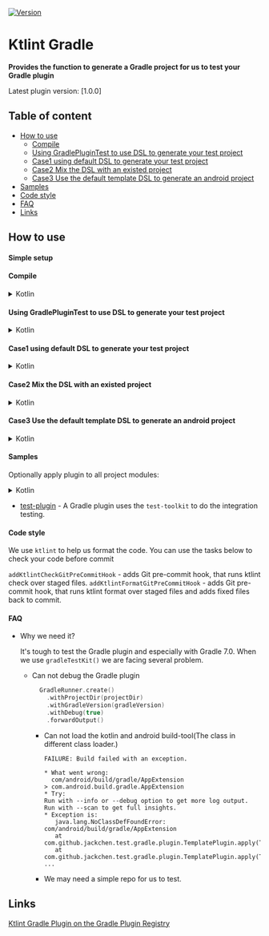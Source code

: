 [![Version](https://img.shields.io/maven-central/v/io.github.jackchen365/gradle-test-toolkit)](https://search.maven.org/artifact/io.github.jackchen365/gradle-test-toolkit)

# Ktlint Gradle

**Provides the function to generate a Gradle project for us to test your Gradle plugin**

Latest plugin version: [1.0.0]

## Table of content

- [How to use](#how-to-use)
    - [Compile](#Compile)
    - [Using GradlePluginTest to use DSL to generate your test project](#using-gradleplugintest-to-use-dsl-to-generate-your-test-project)
    - [Case1 using default DSL to generate your test project](#case1-using-default-dsl-to-generate-your-test-project)
    - [Case2 Mix the DSL with an existed project](#case2-mix-the-dsl-with-an-existed-project)
    - [Case3 Use the default template DSL to generate an android project](#case3-use-the-default-template-dsl-to-generate-an-android-project)
- [Samples](#samples)
- [Code style](#Code-style)
- [FAQ](#faq)
- [Links](#links)

## How to use

#### Simple setup

#### Compile

<details>
<summary>Kotlin</summary>

```kotlin
repositories {
    mavenCentral()
}
dependencies {
    testImplementation("io.github.jackchen365:gradle-test-toolkit:$latest_version")
}
```

</details>

#### Using GradlePluginTest to use DSL to generate your test project

<details>
<summary>Kotlin</summary>

```kotlin
class TemplatePluginTest : GradlePluginTest() {
    private fun testProjectSetup(closure: TemplatePluginTest.() -> Unit) {
        kotlinAndroidTemplate {
            template {
                plugins {
                    id("com.test.plugin").version(File("../VERSION_CURRENT.txt").readText().trim())
                }
                dependencies {
                    implementation("androidx.core:core-ktx:1.7.0")
                    implementation("androidx.appcompat:appcompat:1.4.1")
                }
            }
        }
        TemplatePluginTest().apply(closure)
    }

    @Test
    fun buildTest() {
        testProjectSetup {
            build(":app:prebuild") {
                Assertions.assertEquals(TaskOutcome.SUCCESS, task(":app:prebuild")?.outcome)
            }
            build(":app:lint") {
                Assertions.assertEquals(TaskOutcome.FAILED, task(":app:lint")?.outcome)
            }
        }
    }
}

```

</details>

#### Case1 using default DSL to generate your test project

<details>
<summary>Kotlin</summary>

```kotlin
androidProject {
    module("app") {
        sourceDir("com.test") {
            file("Main.kt") {
                """
                fun main(){
                    println("Hello world")
                }
                """.trimIndent()
            }
        }
    }
    settingGradle {
        """
        pluginManagement {
            repositories {
                gradlePluginPortal()
                google()
                mavenCentral()
            }
        }
        """.trimIndent()
    }
    gradleProperties { "android.useAndroidX=true" }
}
```

</details>

#### Case2 Mix the DSL with an existed project

<details>
<summary>Kotlin</summary>

```kotlin

androidProject("src/test/inputs/test-app") {
    module("app") {
        kotlinSourceDir("test") {
            file("Main.kt") {
                """
                fun main(){
                    println("Hello world")
                }
                """.trimIndent()
            }
        }
    }
}
Assertions.assertTrue(File(projectDir, "app/src/main/kotlin/test/Main.kt").exists())
Assertions.assertTrue(File(projectDir, "app/build.gradle").exists())

```

</details>

#### Case3 Use the default template DSL to generate an android project

<details>
<summary>Kotlin</summary>

```kotlin

androidTemplateKts {
    template {
        `package` {
            name = "test-app"
            packageName = "com.android.test"
        }
        build {
            targetSdk = 31
            targetSdk = 31
            minSdk = 21
        }
        properties {
            property("android.useAndroidX=true")
        }
        repositories {
            repo("google()")
            repo("mavenCentral()")
        }
        plugins {
            id("com.android.application").version(androidVersion())
            id("org.jetbrains.kotlin.android").version(kotlinVersion())
        }
        dependencies {
            implementation("androidx.core:core-ktx:1.7.0")
            implementation("androidx.appcompat:appcompat:1.4.1")
        }
    }
}

```

</details>

#### Samples

Optionally apply plugin to all project modules:
<details>
<summary>Kotlin</summary>

```kotlin
class TemplatePluginTest : GradlePluginTest() {

    private fun testProjectSetup(closure: TemplatePluginTest.() -> Unit) {
        kotlinAndroidTemplate {
            template {
                plugins {
                    id("com.test.plugin").version(File("../VERSION_CURRENT.txt").readText().trim())
                }
                dependencies {
                    implementation("androidx.core:core-ktx:1.7.0")
                    implementation("androidx.appcompat:appcompat:1.4.1")
                }
            }
        }
        TemplatePluginTest().apply(closure)
    }

    @Test
    fun buildTest() {
        testProjectSetup {
            build(":app:processDebugResources") {
                Assertions.assertEquals(TaskOutcome.SUCCESS, task(":app:processDebugResources")?.outcome)
            }
            build("compileDebugJavaWithJavac") {
                Assertions.assertEquals(TaskOutcome.SUCCESS, task(":app:compileDebugJavaWithJavac")?.outcome)
            }
        }
    }
}
```

</details>

- [test-plugin](/test-plugin) - A Gradle plugin uses the `test-toolkit` to do the integration testing.

#### Code style

We use `ktlint` to help us format the code. You can use the tasks below to check your code before commit

`addKtlintCheckGitPreCommitHook` - adds Git pre-commit hook, that runs ktlint check over staged files.
`addKtlintFormatGitPreCommitHook` - adds Git pre-commit hook, that runs ktlint format over staged files and adds fixed
files back to commit.

#### FAQ

* Why we need it?

  It's tough to test the Gradle plugin and especially with Gradle 7.0. When we use `gradleTestKit()` we are facing
  several problem.
    * Can not debug the Gradle plugin
      ```kotlin
        GradleRunner.create()
          .withProjectDir(projectDir)
          .withGradleVersion(gradleVersion)
          .withDebug(true)
          .forwardOutput()
      ```
        * Can not load the kotlin and android build-tool(The class in different class loader.)

          ```
          FAILURE: Build failed with an exception.
  
          * What went wrong:
            com/android/build/gradle/AppExtension
          > com.android.build.gradle.AppExtension
          * Try:
          Run with --info or --debug option to get more log output. Run with --scan to get full insights.
          * Exception is:
             java.lang.NoClassDefFoundError: com/android/build/gradle/AppExtension
             at com.github.jackchen.test.gradle.plugin.TemplatePlugin.apply(TemplatePlugin.kt:15)
             at com.github.jackchen.test.gradle.plugin.TemplatePlugin.apply(TemplatePlugin.kt:7)
          ...
          ```
        * We may need a simple repo for us to test.

## Links

[Ktlint Gradle Plugin on the Gradle Plugin Registry](https://plugins.gradle.org/plugin/org.jlleitschuh.gradle.ktlint)
